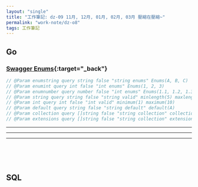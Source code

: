 ```yaml
---
layout: "single"
title: "工作筆記: dz-09 11月, 12月, 01月, 02月, 03月 壓縮在壓縮~"
permalink: "work-note/dz-o8"
tags: 工作筆記
---
```



## Go

### [Swagger Enums](https://github.com/swaggo/swag#add-a-description-for-enum-items){:target="_back"}

~~~go
// @Param enumstring query string false "string enums" Enums(A, B, C)
// @Param enumint query int false "int enums" Enums(1, 2, 3)
// @Param enumnumber query number false "int enums" Enums(1.1, 1.2, 1.3)
// @Param string query string false "string valid" minlength(5) maxlength(10)
// @Param int query int false "int valid" minimum(1) maximum(10)
// @Param default query string false "string default" default(A)
// @Param collection query []string false "string collection" collectionFormat(multi)
// @Param extensions query []string false "string collection" extensions(x-example=test,x-nullable)
~~~


----
----
----

<br/>
<br/>
<br/>


## SQL

~~~sql

~~~
